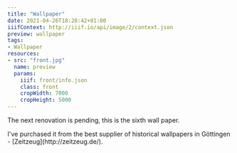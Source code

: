 ```yaml
---
title: "Wallpaper"
date: 2021-04-26T18:28:42+01:00
iiifContext: http://iiif.io/api/image/2/context.json
preview: wallpaper
tags:
- Wallpaper
resources:
- src: "front.jpg"
  name: preview
  params:
    iiif: front/info.json
    class: front
    cropWidth: 7000
    cropHeight: 5000
---
```

The next renovation is pending, this is the sixth wall paper.<!--more-->
<div class="source">
I've purchased it from the best supplier of historical wallpapers in Göttingen - [Zeitzeug](http://zeitzeug.de/).
</div>

